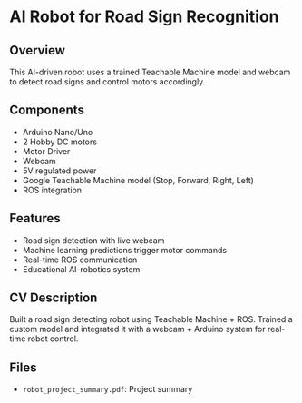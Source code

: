 # AI Robot for Road Sign Recognition

## Overview
This AI-driven robot uses a trained Teachable Machine model and webcam to detect road signs and control motors accordingly.

## Components
- Arduino Nano/Uno
- 2 Hobby DC motors
- Motor Driver
- Webcam
- 5V regulated power
- Google Teachable Machine model (Stop, Forward, Right, Left)
- ROS integration

## Features
- Road sign detection with live webcam
- Machine learning predictions trigger motor commands
- Real-time ROS communication
- Educational AI-robotics system

## CV Description
Built a road sign detecting robot using Teachable Machine + ROS. Trained a custom model and integrated it with a webcam + Arduino system for real-time robot control.

## Files
- `robot_project_summary.pdf`: Project summary
